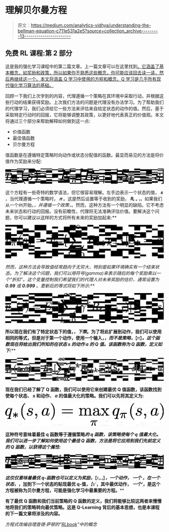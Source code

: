 # 理解贝尔曼方程

> 原文：<https://medium.com/analytics-vidhya/understanding-the-bellman-equation-c711e531a2e5?source=collection_archive---------13----------------------->

## 免费 RL 课程:第 2 部分

这是我的强化学习课程中的第二篇文章。上一篇文章可以在这里找到[。它涵盖了基本概念，如奖励和政策，所以如果你不熟悉这些概念，你可能应该回去读一读，然后再继续这一个。本文将涵盖 Q 学习中使用的方程和概念，Q 学习是几乎所有现代强化学习算法的基础。](/@NathanWeatherly/introduction-to-reinforcement-learning-53b9caee364c)

回顾一下我们上次学到的内容，代理遵循一个策略在其环境中采取行动，并根据这些行动的结果获得奖励。上次我们方法的问题是代理没有办法学习。为了帮助我们的代理学习，我们必须给它一些方法来评估来自给定状态的动作的值。然后，基于采取特定行动时的回报，它将能够调整其政策，以更好地代表真正的价值观。本文将通过三个部分来帮助解释如何做到这一点:

*   价值函数
*   最佳值函数
*   贝尔曼方程

值函数是在遵循特定策略时向动作或状态分配值的函数。最显而易见的方法是将价值作为奖励来分配:

![](img/2980b4895fa845859bcda544b8d67f9c.png)

这个方程有一些奇特的数学语法，但它很容易理解。左手边表示一个状态的值， ***s*** ，当代理遵循一个策略时， ***𝜋*** 。这是然后设置等于收到的奖励， ***Rₜ ₊*** ₁，如果我们从一个州开始，*，并遵循一个政策，*。然而，这种方法有一个明显的缺陷。它不考虑未来状态和行动的回报。没有前瞻性，代理将无法准确评估价值。要解决这个问题，你可以建议以这样的方式将所有未来的奖励加起来:**

**![](img/ed7e9846eb80264fabde4f74c356a17a.png)**

**然而，这种方法会导致值经常趋向于无穷大，特别是如果环境确实有一个结束状态。为了解决这个问题，我们可以用符号*(gamma)来表示随后的每个奖励乘以一个“折扣”。这个变量控制我们希望我们的代理人对未来奖励的估价，通常设置为 ***0.99*** 或 ***0.999*** 。更新后的等式将如下所示:***

**![](img/319fbab1e3f9888dfe1fe10b7d98347e.png)**

**所以现在我们有了特定状态下的值，*，下策*。为了将此扩展到动作，我们可以使用相同的等式，但是对于第一个动作，使用一个输入，*，而不是策略，***【𝜋】***。这个函数现在将给出我们所知的在状态 ***s*** 的动作 ***a*** 的 Q 值。该函数称为 Q 函数，定义如下:*****

**![](img/1d6fcea24f1786ce9c43d26850530ba7.png)**

**现在我们已经了解了 Q 函数，我们可以使用它来创建最优 Q 值函数，该函数找到使每个状态、 ***s*** 和动作、 ***a*** 的值最大化的策略。我们可以先将其定义为:**

**![](img/6f7746b509f6bb2e4f3877fbccc192af.png)**

**这种符号意味着最佳 q 函数等于遵循策略*的 q 函数，该策略使每个 q 值最大化。我们可以进一步了解如何使用这个最佳 Q 函数，方法是将它应用到我们先前定义的 Q 函数，以获得这个属性:***

***![](img/b401354baedb2e2b0b478c02edef6567.png)***

***这仅仅意味着最优 q-函数也可以定义为奖励，***【rₜ₊₁】***，一个动作， ***一个*** ，在一个状态，*，加到下一个状态的贴现最优 q-值，***【s’***，其中最优动作， ***一个’***，是这个方程被称为贝尔曼方程，可能是强化学习中最重要的方程。****

**有了最优 Q 函数和我们当前策略的 Q 函数的定义，我们将能够比较这两者来慢慢地将我们的策略转向最优策略。这是 Q-Learning 背后的基本思想，也是本课程的下一篇文章将涉及的内容。**

***方程式改编自理查德·萨顿的“*[*RLbook*](http://incompleteideas.net/book/RLbook2020.pdf)*”*中的概念**